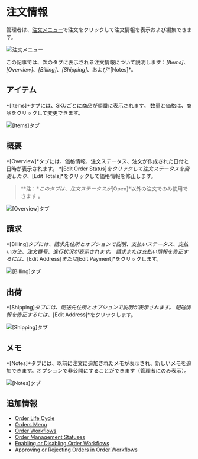 # 注文情報

管理者は、[注文メニュー](./orders-menu.md)で注文をクリックして注文情報を表示および編集できます。

![注文メニュー](./order-information/images/01.png)

この記事では、次のタブに表示される注文情報について説明します：*[Items]*、*[Overview]*、*[Billing]*、*[Shipping]*、および*[Notes]*。

## アイテム

*[Items]*タブには、SKUごとに商品が順番に表示されます。 数量と価格は、商品をクリックして変更できます。

![[Items]タブ](./order-information/images/02.png)

## 概要

*[Overview]*タブには、価格情報、注文ステータス、注文が作成された日付と日時が表示されます。 *[Edit Order Status]*をクリックして注文ステータスを変更したり、*[Edit Totals]*をクリックして価格情報を修正します。

> **注：**このタブは、注文ステータスが*[Open]*以外の注文でのみ使用できます 。

![[Overview]タブ](./order-information/images/03.png)

## 請求

*[Billing]*タブには、請求先住所とオプションで説明、支払いステータス、支払い方法、注文番号、進行状況が表示されます。 請求または支払い情報を修正するには、*[Edit Address]*または*[Edit Payment]*をクリックします。

![[Billing]タブ](./order-information/images/04.png)

## 出荷

*[Shipping]*タブには、配送先住所とオプションで説明が表示されます。 配送情報を修正するには、*[Edit Address]*をクリックします。

![[Shipping]タブ](./order-information/images/05.png)

## メモ

*[Notes]*タブには、以前に注文に追加されたメモが表示され、新しいメモを追加できます。オプションで非公開にすることができます（管理者にのみ表示）。

![[Notes]タブ](./order-information/images/06.png)

## 追加情報

  - [Order Life Cycle](./order-life-cycle.md)
  - [Orders Menu](./orders-menu.md)
  - [Order Workflows](./order-workflows.md)
  - [Order Management Statuses](./order-management-statuses.md)
  - [Enabling or Disabling Order Workflows](./enabling-or-disabling-order-workflows.md)
  - [Approving or Rejecting Orders in Order Workflows](./approving-or-rejecting-orders-in-order-workflows.md)

